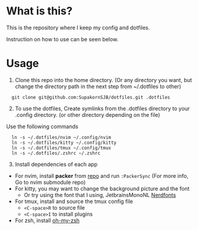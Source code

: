 # What is this?

This is the repository where I keep my config and dotfiles. <br/>

Instruction on how to use can be seen below.

# Usage

1. Clone this repo into the home directory. (Or any directory you want, but
change the directory path in the next step from ~/.dotfiles to other)
```
  git clone git@github.com:SupakornSJB/dotfiles.git .dotfiles
```

2. To use the dotfiles, Create symlinks from the
.dotfiles directory to your .config directory. (or other directory depending on the file)<br/>

Use the following commands
```
  ln -s ~/.dotfiles/nvim ~/.config/nvim
  ln -s ~/.dotfiles/kitty ~/.config/kitty
  ln -s ~/.dotfiles/tmux ~/.config/tmux
  ln -s ~/.dotfiles/.zshrc ~/.zshrc
```

3. Install dependencies of each app
  - For nvim, install **packer** from [repo](https://github.com/wbthomason/packer.nvim) and run `:PackerSync` (For more info, Go
  to nvim submodule repo)
  - For kitty, you may want to change the background picture and the font
    - Or try using the font that I using, JetbrainsMonoNL [Nerdfonts](https://www.nerdfonts.com/font-downloads)
  - For tmux, install and source the tmux config file
    - `<C-space>R` to source file
    - `<C-space>I` to install plugins
  - For zsh, install [oh-my-zsh](https://ohmyz.sh/)
